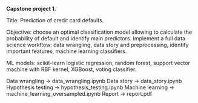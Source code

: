 **Capstone project 1.**

Title: Prediction of credit card defaults.

Objective: choose an optimal classification model allowing to calculate the probability of default and identify main predictors. Implement a full data science workflow: data wrangling, data story and preprocessing, identify important features, machine learning classifiers.

ML models: scikit-learn logistic regression, random forest, support vector machine with RBF kernel, XGBoost, voting classifier.

Data wrangling -> data_wrangling.ipynb
Data story -> data_story.ipynb
Hypothesis testing -> hypothesis_testing.ipynb
Machine learning -> machine_learning_oversampled.ipynb
Report -> report.pdf
